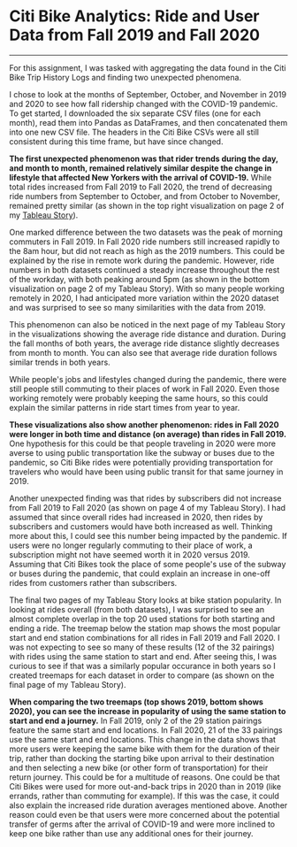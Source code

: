 # Citi Bike Analytics: Ride and User Data from Fall 2019 and Fall 2020

---

For this assignment, I was tasked with aggregating the data found in the Citi Bike Trip History Logs and finding two unexpected phenomena.

I chose to look at the months of September, October, and November in 2019 and 2020 to see how fall ridership changed with the COVID-19 pandemic. To get started, I downloaded the six separate CSV files (one for each month), read them into Pandas as DataFrames, and then concatenated them into one new CSV file. The headers in the Citi Bike CSVs were all still consistent during this time frame, but have since changed.

**The first unexpected phenomenon was that rider trends during the day, and month to month, remained relatively similar despite the change in lifestyle that affected New Yorkers with the arrival of COVID-19.** While total rides increased from Fall 2019 to Fall 2020, the trend of decreasing ride numbers from September to October, and from October to November, remained pretty similar (as shown in the top right visualization on page 2 of my [Tableau Story](https://public.tableau.com/views/Fall2019-2020CitiBike/Overview?:language=en-US&publish=yes&:display_count=n&:origin=viz_share_link)). 

One marked difference between the two datasets was the peak of morning commuters in Fall 2019. In Fall 2020 ride numbers still increased rapidly to the 8am hour, but did not reach as high as the 2019 numbers. This could be explained by the rise in remote work during the pandemic. However, ride numbers in both datasets continued a steady increase throughout the rest of the workday, with both peaking around 5pm (as shown in the bottom visualization on page 2 of my Tableau Story). With so many people working remotely in 2020, I had anticipated more variation within the 2020 dataset and was surprised to see so many similarities with the data from 2019.

This phenomenon can also be noticed in the next page of my Tableau Story in the visualizations showing the average ride distance and duration. During the fall months of both years, the average ride distance slightly decreases from month to month. You can also see that average ride duration follows similar trends in both years.

While people's jobs and lifestyles changed during the pandemic, there were still people still commuting to their places of work in Fall 2020. Even those working remotely were probably keeping the same hours, so this could explain the similar patterns in ride start times from year to year. 

**These visualizations also show another phenomenon: rides in Fall 2020 were longer in both time and distance (on average) than rides in Fall 2019.** One hypothesis for this could be that people traveling in 2020 were more averse to using public transportation like the subway or buses due to the pandemic, so Citi Bike rides were potentially providing transportation for travelers who would have been using public transit for that same journey in 2019.

Another unexpected finding was that rides by subscribers did not increase from Fall 2019 to Fall 2020 (as shown on page 4 of my Tableau Story). I had assumed that since overall rides had increased in 2020, then rides by subscribers and customers would have both increased as well. Thinking more about this, I could see this number being impacted by the pandemic. If users were no longer regularly commuting to their place of work, a subscription might not have seemed worth it in 2020 versus 2019. Assuming that Citi Bikes took the place of some people's use of the subway or buses during the pandemic, that could explain an increase in one-off rides from customers rather than subscribers.

The final two pages of my Tableau Story looks at bike station popularity. In looking at rides overall (from both datasets), I was surprised to see an almost complete overlap in the top 20 used stations for both starting and ending a ride. The treemap below the station map shows the most popular start and end station combinations for all rides in Fall 2019 and Fall 2020. I was not expecting to see so many of these results (12 of the 32 pairings) with rides using the same station to start and end. After seeing this, I was curious to see if that was a similarly popular occurance in both years so I created treemaps for each dataset in order to compare (as shown on the final page of my Tableau Story). 

**When comparing the two treemaps (top shows 2019, bottom shows 2020), you can see the increase in popularity of using the same station to start and end a journey.** In Fall 2019, only 2 of the 29 station pairings feature the same start and end locations. In Fall 2020, 21 of the 33 pairings use the same start and end locations. This change in the data shows that more users were keeping the same bike with them for the duration of their trip, rather than docking the starting bike upon arrival to their destination and then selecting a new bike (or other form of transportation) for their return journey. This could be for a multitude of reasons. One could be that Citi Bikes were used for more out-and-back trips in 2020 than in 2019 (like errands, rather than commuting for example). If this was the case, it could also explain the increased ride duration averages mentioned above. Another reason could even be that users were more concerned about the potential transfer of germs after the arrival of COVID-19 and were more inclined to keep one bike rather than use any additional ones for their journey.